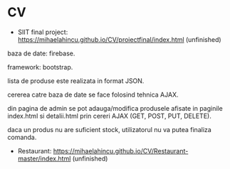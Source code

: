 # CV
- SIIT final project: https://mihaelahincu.github.io/CV/proiectfinal/index.html (unfinished)

baza de date: firebase.

framework: bootstrap.

lista de produse este realizata in format JSON.

cererea catre baza de date se face folosind tehnica AJAX.

din pagina de admin se pot adauga/modifica produsele afisate in paginile index.html si detalii.html prin cereri AJAX (GET, POST, PUT, DELETE).

daca un produs nu are suficient stock, utilizatorul nu va putea finaliza comanda.


- Restaurant: https://mihaelahincu.github.io/CV/Restaurant-master/index.html (unfinished)
